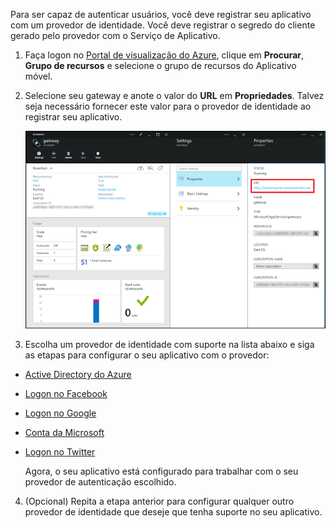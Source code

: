 

Para ser capaz de autenticar usuários, você deve registrar seu aplicativo com um provedor de identidade. Você deve registrar o segredo do cliente gerado pelo provedor com o Serviço de Aplicativo.

1. Faça logon no [Portal de visualização do Azure], clique em **Procurar**, **Grupo de recursos** e selecione o grupo de recursos do Aplicativo móvel.

2. Selecione seu gateway e anote o valor do **URL** em **Propriedades**. Talvez seja necessário fornecer este valor para o provedor de identidade ao registrar seu aplicativo.

   	![](./media/app-service-mobile-register-authentication/gateway-uri.png)

3. Escolha um provedor de identidade com suporte na lista abaixo e siga as etapas para configurar o seu aplicativo com o provedor:

 - <a href="/pt-br/documentation/articles/app-service-mobile-how-to-configure-active-directory-authentication-preview/" target="_blank">Active Directory do Azure</a>
 - <a href="/pt-br/documentation/articles/app-service-mobile-how-to-configure-facebook-authentication-preview/" target="_blank">Logon no Facebook</a>
 - <a href="/pt-br/documentation/articles/app-service-mobile-how-to-configure-google-authentication-preview/" target="_blank">Logon no Google</a>
 - <a href="/pt-br/documentation/articles/app-service-mobile-how-to-configure-microsoft-authentication-preview/" target="_blank">Conta da Microsoft</a>
 - <a href="/pt-br/documentation/articles/app-service-mobile-how-to-configure-twitter-authentication-preview/" target="_blank">Logon no Twitter</a>

	Agora, o seu aplicativo está configurado para trabalhar com o seu provedor de autenticação escolhido.

4. (Opcional) Repita a etapa anterior para configurar qualquer outro provedor de identidade que deseje que tenha suporte no seu aplicativo. 

<!-- URLs. -->
[Portal de visualização do Azure]: https://portal.azure.com/

<!---HONumber=August15_HO6-->